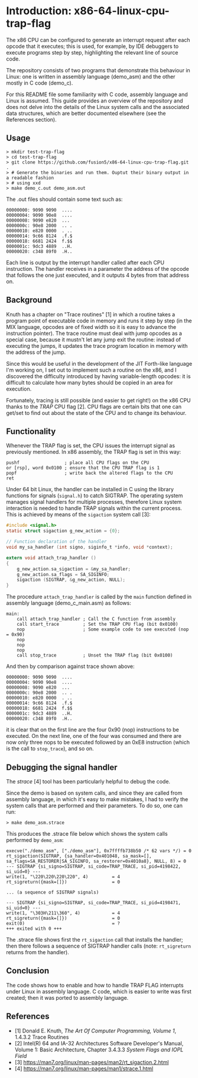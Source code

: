 # Introduction: x86-64-linux-cpu-trap-flag

The x86 CPU can be configured to generate an interrupt request after each opcode that it
executes; this is used, for example, by IDE debuggers to execute programs step by step, 
highlighting the relevant line of source code.

The repository consists of two programs that demonstrate this behaviour in Linux:
one is written in assembly language (demo\_asm) and the other mostly in C code (demo\_c).

For this README file some familiarity with C code, assembly language and Linux is assumed.
This guide provides an overview of the repository and does not delve into the
details of the Linux system calls and the associated data structures, which are better 
documented elsewhere (see the References section).


## Usage

```
> mkdir test-trap-flag
> cd test-trap-flag
> git clone https://github.com/fusion5/x86-64-linux-cpu-trap-flag.git .
> # Generate the binaries and run them. Ouptut their binary output in a readable fashion
> # using xxd
> make demo_c.out demo_asm.out
```

The .out files should contain some text such as:

```
00000000: 9090 9090  ....
00000004: 9090 90e8  ....
00000008: 9090 e820  ... 
0000000c: 90e8 2000  .. .
00000010: e820 0000  . ..
00000014: 9c66 8124  .f.$
00000018: 6681 2424  f.$$
0000001c: 9dc3 4889  ..H.
00000020: c348 89f0  .H..
```

Each line is output by the interrupt handler called after each CPU instruction. 
The handler receives in a parameter the address of the opcode that 
follows the one just executed, and it outputs 4 bytes from that address on.


## Background

Knuth has a chapter on "Trace routines" [1] in which a routine 
takes a program point of executable code in memory and runs it step by step (in
the MIX language, opcodes are of fixed width so it is easy to advance the 
instruction pointer). The trace routine must deal with jump opcodes as a special 
case, because it mustn't let any jump exit the routine: instead of executing
the jumps, it updates the trace program location in memory with the address of 
the jump.

Since this would be useful in the development of the JIT Forth-like language I'm 
working on, I set out to implement such a routine on the x86, and I discovered the 
difficulty introduced by having variable-length opcodes: it is difficult to calculate
how many bytes should be copied in an area for execution.

Fortunately, tracing is still possible (and easier to get right!) on the x86 
CPU thanks to the _TRAP_ CPU flag [2]. CPU flags are certain bits that one can get/set 
to find out about the state of the CPU and to change its behaviour.


## Functionality

Whenever the TRAP flag is set, the CPU issues the interrupt signal as 
previously mentioned. In x86 assembly, the TRAP flag is set in this way:

```x86asm
pushf                 ; place all CPU flags on the CPU
or [rsp], word 0x0100 ; ensure that the CPU TRAP flag is 1
popf                  ; write back the altered flags to the CPU
ret
```

Under 64 bit Linux, the handler can be installed in C using the library 
functions for signals (`signal.h`) to catch SIGTRAP.
The operating system manages signal handlers for multiple processes, therefore
Linux system interaction is needed to handle TRAP signals within
the current process. This is achieved by means of the `sigaction` system call [3]:

```c
#include <signal.h>
static struct sigaction g_new_action = {0};  

// Function declaration of the handler
void my_sa_handler (int signo, siginfo_t *info, void *context);

extern void attach_trap_handler () 
{
    g_new_action.sa_sigaction = &my_sa_handler;
    g_new_action.sa_flags = SA_SIGINFO;
    sigaction (SIGTRAP, &g_new_action, NULL);
}
```

The procedure `attach_trap_handler` is called by the `main` function defined in 
assembly language (demo\_c\_main.asm) as follows:

```x86asm
main: 
    call attach_trap_handler ; Call the C function from assembly
    call start_trace         ; Set the TRAP CPU flag (bit 0x0100)
    nop                      ; Some example code to see executed (nop = 0x90)
    nop
    nop
    nop
    call stop_trace          ; Unset the TRAP flag (bit 0x0100)
```

And then by comparison against trace shown above:

```
00000000: 9090 9090  ....
00000004: 9090 90e8  ....
00000008: 9090 e820  ... 
0000000c: 90e8 2000  .. .
00000010: e820 0000  . ..
00000014: 9c66 8124  .f.$
00000018: 6681 2424  f.$$
0000001c: 9dc3 4889  ..H.
00000020: c348 89f0  .H..
```

it is clear that on the first line are the four 0x90 (nop) instructions to be 
executed. On the next line, one of the four was consumed and there are now only
three nops to be executed followed by an 0xE8 instruction (which is the call
to `stop_trace`), and so on. 


## Debugging the signal handler

The _strace_ [4] tool has been particularly helpful to debug the code. 

Since the demo is based on system calls, and since they are called from 
assembly language, in which it's easy to make mistakes, I had to verify the 
system calls that are performed and their parameters. To do so, one can run:

    > make demo_asm.strace

This produces the .strace file below which shows the system calls performed
by `demo_asm`:

```
execve("./demo_asm", ["./demo_asm"], 0x7ffffb738b50 /* 62 vars */) = 0
rt_sigaction(SIGTRAP, {sa_handler=0x401048, sa_mask=[], sa_flags=SA_RESTORER|SA_SIGINFO, sa_restorer=0x4010a8}, NULL, 8) = 0
--- SIGTRAP {si_signo=SIGTRAP, si_code=TRAP_TRACE, si_pid=4198422, si_uid=0} ---
write(1, "\220\220\220\220", 4)         = 4
rt_sigreturn({mask=[]})                 = 0

... (a sequence of SIGTRAP signals)

--- SIGTRAP {si_signo=SIGTRAP, si_code=TRAP_TRACE, si_pid=4198471, si_uid=0} ---
write(1, "\303H\211\360", 4)            = 4
rt_sigreturn({mask=[]})                 = 0
exit(0)                                 = ?
+++ exited with 0 +++
```

The .strace file shows first the `rt_sigaction` call that installs the handler; 
then there follows a sequence of SIGTRAP handler calls (note: `rt_sigreturn` 
returns from the handler).


## Conclusion

The code shows how to enable and how to handle TRAP FLAG interrupts under Linux 
in assembly language. C code, which is easier to write was first created; then it
was ported to assembly language.

## References

- [1] Donald E. Knuth, _The Art Of Computer Programming, Volume 1_, 1.4.3.2 Trace Routines
- [2] Intel(R) 64 and IA-32 Architectures Software Developer's Manual, Volume 1: Basic Architecture, Chapter 3.4.3.3 _System Flags and IOPL Field_
- [3] https://man7.org/linux/man-pages/man2/rt_sigaction.2.html 
- [4] https://man7.org/linux/man-pages/man1/strace.1.html
